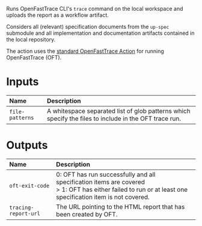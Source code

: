 Runs OpenFastTrace CLI's `trace` command on the local workspace and uploads the report as a workflow artifact.

Considers all (relevant) specification documents from the `up-spec` submodule and all
implementation and documentation artifacts contained in the local repository.

The action uses the [standard OpenFastTrace Action](https://github.com/itsallcode/openfasttrace-github-action) for running OpenFastTrace (OFT).

# Inputs

| Name            | Description                                                                                           |
| :-------------- | :---------------------------------------------------------------------------------------------------- |
| `file-patterns` | A whitespace separated list of glob patterns which specify the files to include in the OFT trace run. |

# Outputs

| Name                 | Description                                                                                                                                                 |
| :------------------- | :---------------------------------------------------------------------------------------------------------------------------------------------------------- |
| `oft-exit-code`      | 0: OFT has run successfully and all specification items are covered<br>> 1: OFT has either failed to run or at least one specification item is not covered. |
| `tracing-report-url` | The URL pointing to the HTML report that has been created by OFT.                                                                                           |
